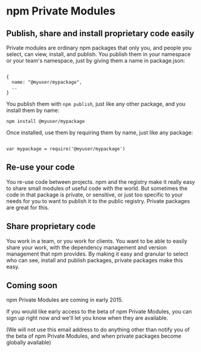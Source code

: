 <hgroup>
<h1>npm Private Modules</h1>
<h2>Publish, share and install proprietary code easily</h2>
</hgroup>

Private modules are ordinary npm packages that only you, and people you select,
can view, install, and publish. You publish them in your namespace or your team's namespace, just by giving them a name in package.json:

<code>
{
  name: "@myuser/mypackage",
  ..
}
</code>

You publish them with `npm publish`, just like any other package, and you install
them by name:

<code>npm install @myuser/mypackage</code>

Once installed, use them by requiring them by name, just like any package:

<code>
var mypackage = require('@myuser/mypackage')
</code>

## Re-use your code

You re-use code between projects. npm and the registry make it really easy to
share small modules of useful code with the world. But sometimes the code in that 
package is private, or sensitive, or just too specific to your needs for you to
want to publish it to the public registry. Private packages are great for this.

## Share proprietary code

You work in a team, or you work for clients. You want to be able to easily share 
your work, with the dependency management and version management that npm provides.
By making it easy and granular to select who can see, install and publish packages,
private packages make this easy.

## Coming soon

npm Private Modules are coming in early 2015. 

If you would like early access to the beta of npm Private Modules, you can sign up right now and we'll let you know
when they are available.

<script charset="utf-8" src="//js.hsforms.net/forms/current.js"></script>
<script>
  hbspt.forms.create({ 
    portalId: '419727',
    formId: 'd9ba17d5-606e-456d-a703-733c67f5e708'
  });
</script>

(We will not use this email address to do anything other than notify you of 
the beta of npm Private Modules, and when private packages become globally available)
